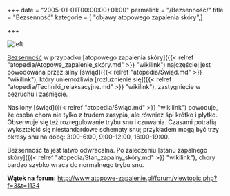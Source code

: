+++
date = "2005-01-01T00:00:00+01:00"
permalink = "/Bezsenność/"
title = "Bezsenność"
kategorie = [ "objawy atopowego zapalenia skóry",]

+++

![](/images/Sen.png "left")

[Bezsenność](/atopedia/Bezsenność "wikilink") w przypadku [atopowego zapalenia skóry]({{< relref "atopedia/Atopowe_zapalenie_skóry.md" >}} "wikilink") najczęściej jest powodowana przez silny [świąd]({{< relref "atopedia/Świąd.md" >}} "wikilink"), który uniemożliwia [rozluźnienie się]({{< relref "atopedia/Techniki_relaksacyjne.md" >}} "wikilink"), zastygnięcie w bezruchu i zaśnięcie.

Nasilony [świąd]({{< relref "atopedia/Świąd.md" >}} "wikilink") powoduje, że osoba chora nie tylko z trudem zasypia, ale również śpi krótko i płytko. Obserwuje się też rozregulowanie trybu snu i czuwania. Czasami potrafią wykształcić się niestandardowe schematy snu; przykładem mogą być trzy okresy snu na dobę: 3:00-6:00, 9:00-12:00, 16:00-19:00.

Bezsenność ta jest łatwo odwracalna. Po zaleczeniu [stanu zapalnego skóry]({{< relref "atopedia/Stan_zapalny_skóry.md" >}} "wikilink"), chory bardzo szybko wraca do normalnego trybu snu.

**Wątek na forum:** <http://www.atopowe-zapalenie.pl/forum/viewtopic.php?f=3&t=1134>

